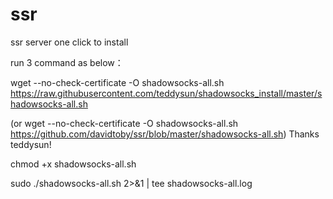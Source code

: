 # ssr
ssr server one click to install



run 3 command as below：

wget --no-check-certificate -O shadowsocks-all.sh https://raw.githubusercontent.com/teddysun/shadowsocks_install/master/shadowsocks-all.sh

(or wget --no-check-certificate -O shadowsocks-all.sh https://github.com/davidtoby/ssr/blob/master/shadowsocks-all.sh) Thanks teddysun!

chmod +x shadowsocks-all.sh


sudo ./shadowsocks-all.sh 2>&1 | tee shadowsocks-all.log
